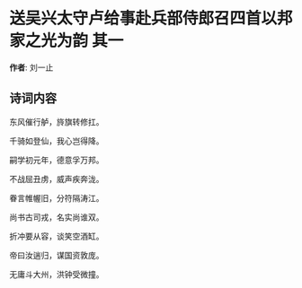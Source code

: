 # 送吴兴太守卢给事赴兵部侍郎召四首以邦家之光为韵  其一

**作者**: 刘一止

## 诗词内容

东风催行舻，旍旗转修扛。

千骑如登仙，我心岂得降。

嗣学初元年，德意孚万邦。

不战屈丑虏，威声疾奔泷。

眷言帷幄旧，分符隔涛江。

尚书古司戎，名实尚谁双。

折冲要从容，谈笑空酒缸。

帝曰汝遄归，谋国资敦庞。

无庸斗大州，洪钟受微撞。

